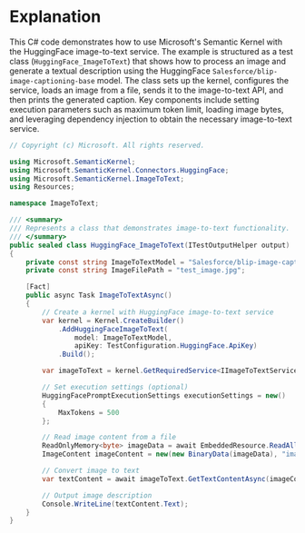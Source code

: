 # Explanation

This C# code demonstrates how to use Microsoft's Semantic Kernel with the HuggingFace image-to-text service. The example is structured as a test class (`HuggingFace_ImageToText`) that shows how to process an image and generate a textual description using the HuggingFace `Salesforce/blip-image-captioning-base` model. The class sets up the kernel, configures the service, loads an image from a file, sends it to the image-to-text API, and then prints the generated caption. Key components include setting execution parameters such as maximum token limit, loading image bytes, and leveraging dependency injection to obtain the necessary image-to-text service.

```csharp
// Copyright (c) Microsoft. All rights reserved.

using Microsoft.SemanticKernel;
using Microsoft.SemanticKernel.Connectors.HuggingFace;
using Microsoft.SemanticKernel.ImageToText;
using Resources;

namespace ImageToText;

/// <summary>
/// Represents a class that demonstrates image-to-text functionality.
/// </summary>
public sealed class HuggingFace_ImageToText(ITestOutputHelper output) : BaseTest(output)
{
    private const string ImageToTextModel = "Salesforce/blip-image-captioning-base";
    private const string ImageFilePath = "test_image.jpg";

    [Fact]
    public async Task ImageToTextAsync()
    {
        // Create a kernel with HuggingFace image-to-text service
        var kernel = Kernel.CreateBuilder()
            .AddHuggingFaceImageToText(
                model: ImageToTextModel,
                apiKey: TestConfiguration.HuggingFace.ApiKey)
            .Build();

        var imageToText = kernel.GetRequiredService<IImageToTextService>();

        // Set execution settings (optional)
        HuggingFacePromptExecutionSettings executionSettings = new()
        {
            MaxTokens = 500
        };

        // Read image content from a file
        ReadOnlyMemory<byte> imageData = await EmbeddedResource.ReadAllAsync(ImageFilePath);
        ImageContent imageContent = new(new BinaryData(imageData), "image/jpeg");

        // Convert image to text
        var textContent = await imageToText.GetTextContentAsync(imageContent, executionSettings);

        // Output image description
        Console.WriteLine(textContent.Text);
    }
}
```